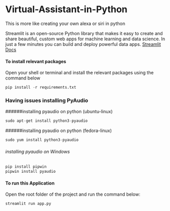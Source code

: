 # Virtual-Assistant-in-Python
This is more like creating your own alexa or siri in python

Streamlit is an open-source 
Python library that makes it easy to create and share beautiful,
custom web apps for machine learning and data science. In just a few minutes you can build and deploy powerful data apps.
[Streamlit Docs](https://docs.streamlit.io/library/get-started)

#### To install relevant packages
Open your shell or terminal and install the relevant packages using the command below

```python
pip install -r requirements.txt
```
### Having issues installing PyAudio

######installing pyaudio on python (ubuntu-linux)
```python
sudo apt-get install python3-pyaudio
```

######installing pyaudio on python (fedora-linux)
```python
sudo yum install python3-pyaudio
```


###### installing pyaudio on Windows
```python
pip install pipwin
pipwin install pyaudio
```

#### To run this Application
Open the root folder of the project and run the command below:
```python
streamlit run app.py
```


